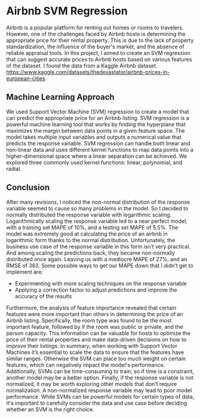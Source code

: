 # Airbnb SVM Regression
Airbnb is a popular platform for renting out homes or rooms to travelers. However, one of the challenges faced by Airbnb hosts is determining the appropriate price for their rental property. This is due to the lack of property standardization, the influence of the buyer's market, and the absence of reliable appraisal tools. In this project, I aimed to create an SVM regression that can suggest accurate prices to Airbnb hosts based on various features of the dataset. I found the data from a Kaggle Airbnb dataset. https://www.kaggle.com/datasets/thedevastator/airbnb-prices-in-european-cities

## Machine Learning Approach
We used Support Vector Machine (SVM) regression to create a model that can predict the appropriate price for an Airbnb listing. SVM regression is a powerful machine learning tool that works by finding the hyperplane that maximizes the margin between data points in a given feature space. The model takes multiple input variables and outputs a numerical value that predicts the response variable. SVM regression can handle both linear and non-linear data and uses different kernel functions to map data points into a higher-dimensional space where a linear separation can be achieved. We explored three commonly used kernel functions: linear, polynomial, and radial.

## Conclusion
After many revisions, I noticed the non-normal distribution of the response variable seemed to cause so many problems in the model. So I decided to normally distributed the response variable with logarithmic scaling. Logarithmically scaling the response variable led to a near perfect model, with a training set MAPE of 10%, and a testing set MAPE of 5.5%. The model was extremely good at calculating the price of an airbnb in logarithmic form thanks to the normal distribution. Unfortunately, the business use case of the response variable in this form isn’t very practical. And among scaling the predictions back, they became non-normally distributed once again. Leaving us with a mediocre MAPE of 27%, and an RMSE of 363. Some possible ways to get our MAPE down that I didn’t get to implement are:
- Experimenting with more scaling techniques on the response variable
- Applying a correction factor to adjust predictions and improve the accuracy of the results

Furthermore, the analysis of feature importance revealed that certain features were more important than others in determining the price of an Airbnb listing. Specifically, the room type was found to be the most important feature, followed by if the room was public or private, and the person capacity. This information can be valuable for hosts to optimize the price of their rental properties and make data-driven decisions on how to improve their listings.
In summary, when working with Support Vector Machines it’s essential to scale the data to ensure that the features have similar ranges. Otherwise the SVM can place too much weight on certain features, which can negatively impact the model's performance. Additionally, SVMs can be time-consuming to train, so if time is a constraint, another model may be a better option. Finally, if the response variable is not normalized, it may be worth exploring other models that don’t require normalization. A non-normalized response variable may lead to poor model performance. While SVMs can be powerful models for certain types of data, it's important to carefully consider the data and use case before deciding whether an SVM is the right choice.

